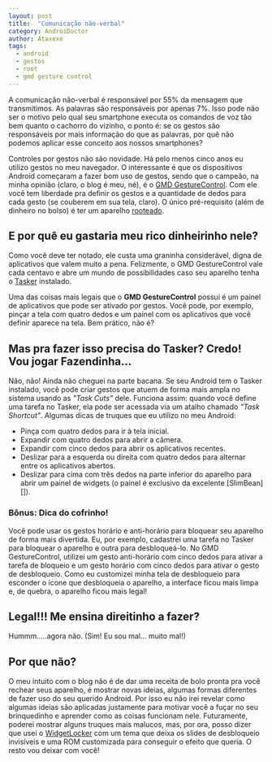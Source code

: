 ```yaml
---
layout: post
title:  "Comunicação não-verbal"
category: AndroiDoctor
author: Ataxexe
tags:
  - android
  - gestos
  - root
  - gmd gesture control
---
```


A comunicação não-verbal é responsável por 55% da mensagem que transmitimos. As palavras são responsáveis por apenas 7%. Isso pode não ser o motivo pelo qual seu smartphone executa os comandos de voz tão bem quanto o cachorro do vizinho, o ponto é: se os gestos são responsáveis por mais informação do que as palavras, por quê não podemos aplicar esse conceito aos nossos smartphones?

Controles por gestos não são novidade. Há pelo menos cinco anos eu utilizo gestos no meu navegador. O interessante é que os dispositivos Android começaram a fazer bom uso de gestos, sendo que o campeão, na minha opinião (claro, o blog é meu, né), é o [GMD GestureControl][]. Com ele você tem liberdade pra definir os gestos e a quantidade de dedos para cada gesto (se couberem em sua tela, claro). O único pré-requisito (além de dinheiro no bolso) é ter um aparelho [rooteado][post-root].

## E por quê eu gastaria meu rico dinheirinho nele?

Como você deve ter notado, ele custa uma graninha considerável, digna de aplicativos que valem muito a pena. Felizmente, o GMD GestureControl vale cada centavo e abre um mundo de possibilidades caso seu aparelho tenha o [Tasker][post-tasker] instalado.

Uma das coisas mais legais que o **GMD GestureControl** possui é um painel de aplicativos que pode ser ativado por gestos. Você pode, por exemplo, pinçar a tela com quatro dedos e um painel com os aplicativos que você definir aparece na tela. Bem prático, não é?

## Mas pra fazer isso precisa do Tasker? Credo! Vou jogar Fazendinha...

Não, não! Ainda não cheguei na parte bacana. Se seu Android tem o Tasker instalado, você pode criar gestos que atuem de forma mais ampla no sistema usando as *"Task Cuts"* dele. Funciona assim: quando você define uma tarefa no Tasker, ela pode ser acessada via um atalho chamado *"Task Shortcut"*. Algumas dicas de truques que eu utilizo no meu Android:

- Pinça com quatro dedos para ir à tela inicial.
- Expandir com quatro dedos para abrir a câmera.
- Expandir com cinco dedos para abrir os aplicativos recentes.
- Deslizar para a esquerda ou direita com quatro dedos para alternar entre os aplicativos abertos.
- Deslizar para cima com três dedos na parte inferior do aparelho para abrir um painel de widgets (o painel é exclusivo da excelente [SlimBean][]).

### Bônus: Dica do cofrinho!

Você pode usar os gestos horário e anti-horário para bloquear seu aparelho de forma mais divertida. Eu, por exemplo, cadastrei uma tarefa no Tasker para bloquear o aparelho e outra para desbloqueá-lo. No GMD GestureControl, utilizei um gesto anti-horário com cinco dedos para ativar a tarefa de bloqueio e um gesto horário com cinco dedos para ativar o gesto de desbloqueio. Como eu customizei minha tela de desbloqueio para esconder o ícone que desbloqueia o aparelho, a interface ficou mais limpa e, de quebra, o aparelho ficou mais legal!

## Legal!!! Me ensina direitinho a fazer?

Hummm.....agora não. (Sim! Eu sou mal... muito mal!)

## Por que não?

O meu intuito com o blog não é de dar uma receita de bolo pronta pra você rechear seus aparelho, é mostrar novas ideias, algumas formas diferentes de fazer uso do seu querido Android. Por isso eu não irei revelar como algumas ideias são aplicadas justamente para motivar você a fuçar no seu brinquedinho e aprender como as coisas funcionam nele. Futuramente, poderei mostrar alguns truques mais malucos, mas, por ora, posso dizer que usei o [WidgetLocker][] com um tema que deixa os slides de desbloqueio invisíveis e uma ROM customizada para conseguir o efeito que queria. O resto vou deixar com você!

[post-root]: <{{site.url}}/posts/root-o-papel-higienico-eletronico-para-o-seu-android>
[post-tasker]: <{{site.url}}/posts/faca-valer-o-smart-do-seu-smartphone>

[gmd gesturecontrol]: <https://play.google.com/store/apps/details?id=com.goodmooddroid.gesturecontrol>
[widgetlocker]: <https://play.google.com/store/apps/details?id=com.teslacoilsw.widgetlocker>

[slim bean]: <http://www.slimroms.net>
